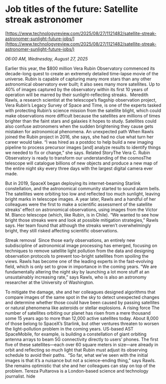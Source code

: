 # Job titles of the future: Satellite streak astronomer

[https://www.technologyreview.com/2025/08/27/1121482/satellite-streak-astronomer-sunlight-future-jobs/](https://www.technologyreview.com/2025/08/27/1121482/satellite-streak-astronomer-sunlight-future-jobs/)

*06:00 AM, Wednesday, August 27, 2025*

Earlier this year, the $800 million Vera Rubin Observatory commenced its decade-long quest to create an extremely detailed time-lapse movie of the universe. Rubin is capable of capturing many more stars than any other astronomical observatory ever built; it also sees many more satellites. Up to 40% of images captured by the observatory within its first 10 years of operation will be marred by their sunlight-reflecting streaks.  Meredith Rawls, a research scientist at the telescope’s flagship observation project, Vera Rubin’s Legacy Survey of Space and Time, is one of the experts tasked with protecting Rubin’s science mission from the satellite blight, which could make observations more difficult because the satellites are millions of times brighter than the faint stars and galaxies it hopes to study. Satellites could also confuse astronomers when the sudden brightening they cause gets mistaken for astronomical phenomena.  An unexpected path When Rawls joined the Rubin project in 2016, she says, she had no clue what turn her career would take. “I was hired as a postdoc to help build a new imaging pipeline to process precursor images [and] analyze results to identify things we needed to fix or change,” she says. Related StoryThe Vera C. Rubin Observatory is ready to transform our understanding of the cosmosThe telescope will catalogue billions of new objects and produce a new map of the entire night sky every three days with the largest digital camera ever made.

But in 2019, SpaceX began deploying its internet-beaming Starlink constellation, and the astronomical community started to sound alarm bells. The satellites were orbiting too low and reflected too much sunlight, leaving bright marks in telescope images. A year later, Rawls and a handful of her colleagues were the first to make a scientific assessment of the satellite streaks’ effect on astronomical observations, using images from the Víctor M. Blanco telescope (which, like Rubin, is in Chile). “We wanted to see how bright those streaks were and look at possible mitigation strategies,” Rawls says. Her team found that although the streaks weren’t overwhelmingly bright, they still risked affecting scientific observations.

Streak removal  Since those early observations, an entirely new subdiscipline of astronomical image processing has emerged, focusing on techniques to remove satellite light pollution from the data and designing observation protocols to prevent too-bright satellites from spoiling the views. Rawls has become one of the leading experts in the fast-evolving field, which is only set to grow in importance in the coming years. “We are fundamentally altering the night sky by launching a lot more stuff at an unsustainably increasing rate,” says Rawls, who is also an astronomy researcher at the University of Washington.

To mitigate the damage, she and her colleagues designed algorithms that compare images of the same spot in the sky to detect unexpected changes and determine whether those could have been caused by passing satellites or natural phenomena like asteroids or stellar explosions. A rising force The number of satellites orbiting our planet has risen from a mere thousand some 15 years ago to more than 12,000 active satellites today. About 8,000 of those belong to SpaceX’s Starlink, but other ventures threaten to worsen the light-pollution problem in the coming years. US-based AST SpaceMobile, for example, is building a constellation of giant orbiting antenna arrays to beam 5G connectivity directly to users’ phones. The first five of these satellites—each over 60 square meters in size—are already in orbit and reflecting so much light that Rubin must adjust its observing schedule to avoid their paths.  “So far, what we’ve seen with the initial images is that it’s a nuisance but not a science-ending thing,” says Rawls. She remains optimistic that she and her colleagues can stay on top of the problem. Tereza Pultarova is a London-based science and technology journalist. hide

